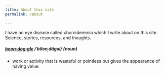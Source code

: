 ```yaml
---
title: About this site
permalink: /about

---
```


I have an eye disease called choroideremia which I write about on this site. Science, stories, resources, and thoughts.



##### [boon·dog·gle](https://en.wikipedia.org/wiki/Boondoggle) /ˈbo͞onˌdäɡəl/ (noun)
- work or activity that is wasteful or pointless but gives the appearance of having value.
